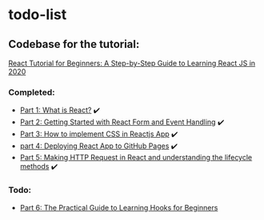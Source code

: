 # todo-list

## Codebase for the tutorial:

[React Tutorial for Beginners: A Step-by-Step Guide to Learning React JS in 2020](https://ibaslogic.com/blog/react-tutorial-for-beginners/)

### Completed:

- [Part 1: What is React?](https://ibaslogic.com/blog/react-tutorial-for-beginners/) ✔️
- [Part 2: Getting Started with React Form and Event Handling](https://ibaslogic.com/blog/react-form-handling/) ✔️
- [Part 3: How to implement CSS in Reactjs App](https://ibaslogic.com/blog/css-in-reactjs-app/) ✔️
- [part 4: Deploying React App to GitHub Pages](https://ibaslogic.com/blog/deploying-react-app-to-github-pages/) ✔️
- [Part 5: Making HTTP Request in React and understanding the lifecycle methods](https://ibaslogic.com/blog/react-http-request-and-lifecycle-methods/) ✔️

### Todo:

- [Part 6: The Practical Guide to Learning Hooks for Beginners](https://ibaslogic.com/blog/react-hooks-tutorial/)
